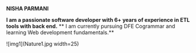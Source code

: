 **NISHA PARMANI**

**I am a passionate software developer with 6+ years of experience in ETL tools with back end.**
** I am currently pursuing DFE Cogrammar and learning Web development fundamentals.**

![img1](Nature1.jpg width=25)

